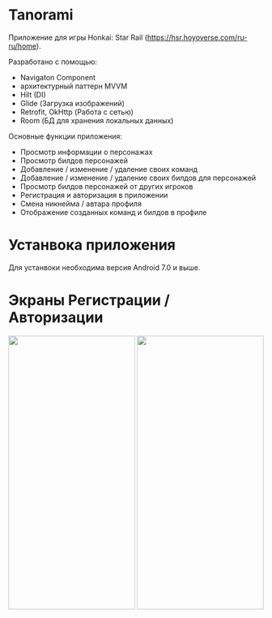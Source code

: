 # Tanorami
Приложение для игры Honkai: Star Rail (https://hsr.hoyoverse.com/ru-ru/home). 

Разработано с помощью:
- Navigaton Component
- архитектурный паттерн MVVM
- Hilt (DI)
- Glide (Загрузка изображений)
- Retrofit, OkHttp (Работа с сетью)
- Room (БД для хранения локальных данных)

Основные функции приложения:
- Просмотр информации о персонажах
- Просмотр билдов персонажей
- Добавление / изменение / удаление своих команд
- Добавление / изменение / удаление своих билдов для персонажей
- Просмотр билдов персонажей от других игроков
- Регистрация и авторизация в приложении
- Смена никнейма / автара профиля
- Отображение созданных команд и билдов в профиле

# Устанвока приложения
Для устанвоки необходима версия Android 7.0 и выше.

# Экраны Регистрации / Авторизации
<p float="left">
  <img src="https://github.com/NymiKo/HonkaiHelper/assets/37593124/0d5e2622-ba5b-497e-87f8-d8781ecb5889" width="250" height="540">
  <img src="https://github.com/NymiKo/HonkaiHelper/assets/37593124/9a25fbd4-d6c9-444b-aa55-6d4de8e6d286" width="250" height="540">
</p>


